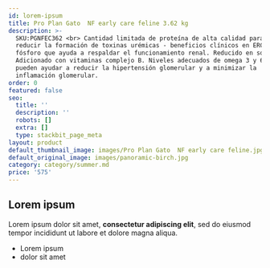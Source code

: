 ```yaml
---
id: lorem-ipsum
title: Pro Plan Gato  NF early care feline 3.62 kg
description: >-
  SKU:PGNFEC362 <br> Cantidad limitada de proteína de alta calidad para ayudar a
  reducir la formación de toxinas urémicas - beneficios clínicos en ERC. Bajo
  fósforo que ayuda a respaldar el funcionamiento renal. Reducido en sodio.
  Adicionado con vitaminas complejo B. Niveles adecuados de omega 3 y 6 que
  pueden ayudar a reducir la hipertensión glomerular y a minimizar la
  inflamación glomerular. 
order: 0
featured: false
seo:
  title: ''
  description: ''
  robots: []
  extra: []
  type: stackbit_page_meta
layout: product
default_thumbnail_image: images/Pro Plan Gato  NF early care feline.jpg
default_original_image: images/panoramic-birch.jpg
category: category/summer.md
price: '575'
---
```

## Lorem ipsum

Lorem ipsum dolor sit amet, **consectetur adipiscing elit**, sed do eiusmod tempor incididunt ut labore et dolore magna aliqua.

- Lorem ipsum
- dolor sit amet